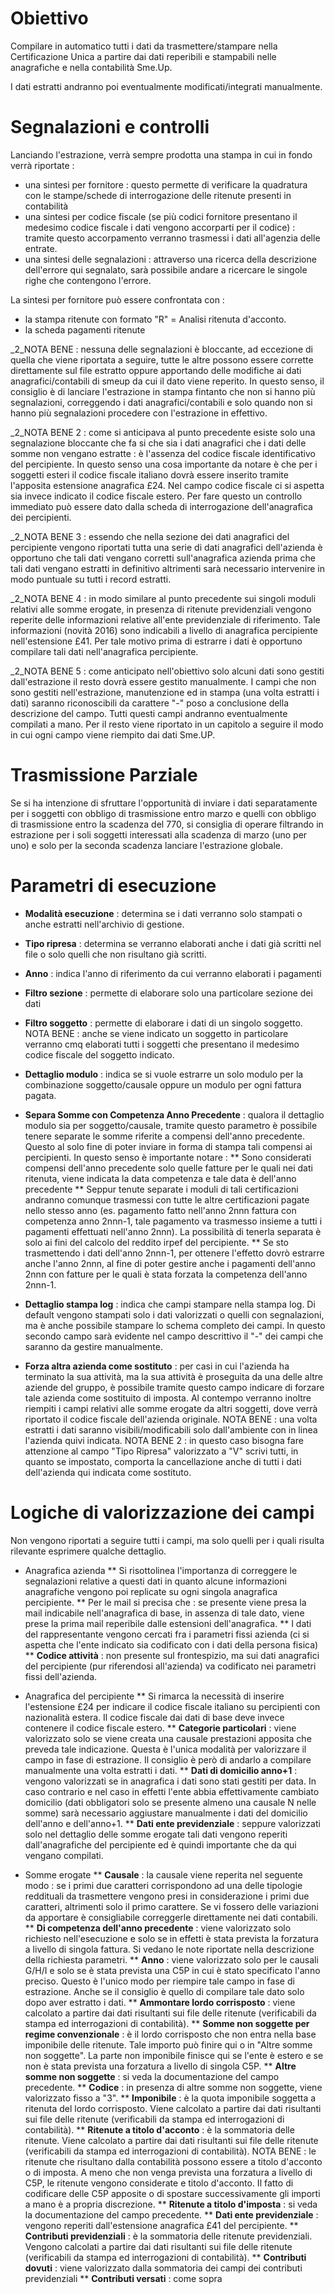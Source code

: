 
# Obiettivo

Compilare in automatico tutti i dati da trasmettere/stampare nella Certificazione Unica a partire dai dati reperibili e stampabili nelle anagrafiche e nella contabilità Sme.Up.

I dati estratti andranno poi eventualmente modificati/integrati manualmente.

# Segnalazioni e controlli

Lanciando l'estrazione, verrà sempre prodotta una stampa in cui in fondo verrà riportate : 
* una sintesi per fornitore :  questo permette di verificare la quadratura con le stampe/schede di interrogazione delle ritenute presenti in contabilità
* una sintesi per codice fiscale (se più codici fornitore presentano il medesimo codice fiscale i dati vengono accorparti per il codice) :  tramite questo accorpamento verranno trasmessi i dati all'agenzia delle entrate.
* una sintesi delle segnalazioni :  attraverso una ricerca della descrizione dell'errore qui segnalato, sarà possibile andare a ricercare le singole righe che contengono l'errore.

La sintesi per fornitore può essere confrontata con : 
* la stampa ritenute con formato "R" = Analisi ritenuta d'acconto.
* la scheda pagamenti ritenute

_2_NOTA BENE :  nessuna delle segnalazioni è bloccante, ad eccezione di quella che viene riportata a seguire, tutte le altre possono essere corrette direttamente sul file estratto oppure apportando delle modifiche ai dati anagrafici/contabili di smeup da cui il dato viene reperito. In questo senso, il consiglio è di lanciare l'estrazione in stampa fintanto che non si hanno più segnalazioni, correggendo i dati anagrafici/contabili e solo quando non si hanno più segnalazioni procedere con l'estrazione in effettivo.

_2_NOTA BENE 2 :  come si anticipava al punto precedente esiste solo una segnalazione bloccante che fa si che sia i dati anagrafici che i dati delle somme non vengano estratte :  è l'assenza del codice fiscale identificativo del percipiente. In questo senso una cosa importante da notare è che per i soggetti esteri il codice fiscale italiano dovrà essere inserito tramite l'apposita estensione anagrafica £24. Nel campo codice fiscale ci si aspetta sia invece indicato il codice fiscale estero. Per fare questo un controllo immediato può essere dato dalla scheda di interrogazione dell'anagrafica dei percipienti.

_2_NOTA BENE 3 :  essendo che nella sezione dei dati anagrafici del percipiente vengono riportati tutta una serie di dati anagrafici dell'azienda è opportuno che tali dati vengano corretti sull'anagrafica azienda prima che tali dati vengano estratti in definitivo altrimenti sarà necessario intervenire in modo puntuale su tutti i record estratti.

_2_NOTA BENE 4 :  in modo similare al punto precedente sui singoli moduli relativi alle somme erogate, in presenza di ritenute previdenziali vengono reperite delle informazioni relative all'ente previdenziale di riferimento. Tale informazioni (novità 2016) sono indicabili a livello di anagrafica percipiente nell'estensione £41. Per tale motivo prima di estrarre i dati è opportuno compilare tali dati nell'anagrafica percipiente.

_2_NOTA BENE 5 :  come anticipato nell'obiettivo solo alcuni dati sono gestiti dall'estrazione il resto dovrà essere gestito manualmente. I campi che non sono gestiti nell'estrazione, manutenzione ed in stampa (una volta estratti i dati) saranno riconoscibili da carattere "-" poso a conclusione della descrizione del campo. Tutti questi campi andranno eventualmente compilati a mano. Per il resto viene riportato in un capitolo a seguire il modo in cui ogni campo viene riempito dai dati Sme.UP.

# Trasmissione Parziale

Se si ha intenzione di sfruttare l'opportunità di inviare i dati separatamente per i soggetti con obbligo di trasmissione entro marzo e quelli con obbligo di trasmissione entro la scadenza del 770, si consiglia di operare filtrando in estrazione per i soli soggetti interessati alla scadenza di marzo (uno per uno) e solo per la seconda scadenza lanciare l'estrazione globale.

# Parametri di esecuzione

* **Modalità esecuzione** :  determina se i dati verranno solo stampati o anche estratti nell'archivio di gestione.

* **Tipo ripresa** :  determina se verranno elaborati anche i dati già scritti nel file o solo quelli che non risultano già scritti.

* **Anno** :  indica l'anno di riferimento da cui verranno elaborati i pagamenti

* **Filtro sezione** :  permette di elaborare solo una particolare sezione dei dati

* **Filtro soggetto** :  permette di elaborare i dati di un singolo soggetto. NOTA BENE :  anche se viene indicato un soggetto in particolare verranno cmq elaborati tutti i soggetti  che presentano il medesimo codice fiscale del soggetto indicato.

* **Dettaglio modulo** :  indica se si vuole estrarre un solo modulo per la combinazione soggetto/causale oppure un modulo per ogni fattura pagata.

* **Separa Somme con Competenza Anno Precedente** :  qualora il dettaglio modulo sia per soggetto/causale, tramite questo parametro è possibile tenere separate le somme riferite a compensi dell'anno precedente. Questo al solo fine di poter inviare in forma di stampa tali compensi ai percipienti. In questo senso è importante notare : 
** Sono considerati compensi dell'anno precedente solo quelle fatture per le quali nei dati ritenuta, viene indicata la data competenza e tale data è dell'anno precedente
** Seppur tenute separate i moduli di tali certificazioni andranno comunque trasmessi con tutte le altre certificazioni pagate nello stesso anno (es. pagamento fatto nell'anno 2nnn fattura con competenza anno 2nnn-1, tale pagamento va trasmesso insieme a tutti i pagamenti effettuati nell'anno 2nnn). La possibilità di tenerla separata è solo ai fini del calcolo del reddito irpef del percipiente.
** Se sto trasmettendo i dati dell'anno 2nnn-1, per ottenere l'effetto dovrò estrarre anche l'anno 2nnn, al fine di poter gestire anche i pagamenti dell'anno 2nnn con fatture per le quali è stata forzata la competenza dell'anno 2nnn-1.

* **Dettaglio stampa log** :  indica che campi stampare nella stampa log. Di default vengono stampati solo i dati valorizzati o quelli con segnalazioni, ma è anche possibile stampare lo schema completo dei campi. In questo secondo campo sarà evidente nel campo descrittivo il "-" dei campi che saranno da gestire manualmente.

* **Forza altra azienda come sostituto** :  per casi in cui l'azienda ha terminato la sua attività, ma la sua attività è proseguita da una delle altre aziende del gruppo, è possibile tramite questo campo indicare di forzare tale azienda come sostituito di imposta. Al contempo verranno inoltre riempiti i campi relativi alle somme erogate da altri soggetti, dove verrà riportato il codice fiscale dell'azienda originale. NOTA BENE :  una volta estratti i dati saranno visibili/modificabili solo dall'ambiente con in linea l'azienda quivi indicata. NOTA BENE 2 :  in questo caso bisogna fare attenzione al campo "Tipo Ripresa" valorizzato a "V" scrivi tutti, in quanto se impostato, comporta la cancellazione anche di tutti i dati dell'azienda qui indicata come sostituto.

# Logiche di valorizzazione dei campi

Non vengono riportati a seguire tutti i campi, ma solo quelli per i quali risulta rilevante esprimere qualche dettaglio.

* Anagrafica azienda
** Si risottolinea l'importanza di correggere le segnalazioni relative a questi dati in quanto alcune informazioni anagrafiche vengono poi replicate su ogni singola anagrafica percipiente.
** Per le mail si precisa che :  se presente viene presa la mail indicabile nell'anagrafica di base, in assenza di tale dato, viene prese la prima mail reperibile dalle estensioni dell'anagrafica.
** I dati del rappresentante vengono cercati fra i parametri fissi azienda (ci si aspetta che l'ente indicato sia codificato con i dati della persona fisica)
** **Codice attività** :  non presente sul frontespizio, ma sui dati anagrafici del percipiente (pur riferendosi all'azienda) va codificato nei parametri fissi dell'azienda.

* Anagrafica del percipiente
** Si rimarca la necessità di inserire l'estensione £24 per indicare il codice fiscale italiano su percipienti con nazionalità estera. Il codice fiscale dai dati di base deve invece contenere il codice fiscale estero.
** **Categorie particolari** :  viene valorizzato solo se viene creata una causale prestazioni apposita che preveda tale indicazione. Questa è l'unica modalità per valorizzare il campo in fase di estrazione. Il consiglio è però di andarlo a compilare manualmente una volta estratti i dati.
** **Dati di domicilio anno+1** :  vengono valorizzati se in anagrafica i dati sono stati gestiti per data. In caso contrario e nel caso in effetti l'ente abbia effettivamente cambiato domicilio (dati obbligatori solo se presente almeno una causale N nelle somme) sarà necessario aggiustare manualmente i dati del domicilio dell'anno e dell'anno+1.
** **Dati ente previdenziale** :  seppure valorizzati solo nel dettaglio delle somme erogate tali dati vengono reperiti dall'anagrafiche del percipiente ed è quindi importante che da qui vengano compilati.

* Somme erogate
** **Causale** :  la causale viene reperita nel seguente modo :  se i primi due caratteri corrispondono ad una delle tipologie reddituali da trasmettere vengono presi in considerazione i primi due caratteri, altrimenti solo il primo carattere. Se vi fossero delle variazioni da apportare è consigliabile correggerle direttamente nei dati contabili.
** **Di competenza dell'anno precedente** :  viene valorizzato solo richiesto nell'esecuzione e solo se in effetti è stata prevista la forzatura a livello di singola fattura. Si vedano le note riportate nella descrizione della richiesta parametri.
** **Anno** :  viene valorizzato solo per le causali G/H/I e solo se è stata prevista una C5P in cui è stato specificato l'anno preciso. Questo è l'unico modo per riempire tale campo in fase di estrazione. Anche se il consiglio è quello di compilare tale dato solo dopo aver estratto i dati.
** **Ammontare lordo corrisposto** :  viene calcolato a partire dai dati risultanti sui file delle ritenute (verificabili da stampa ed interrogazioni di contabilità).
** **Somme non soggette per regime convenzionale** :  è il lordo corrisposto che non entra nella base imponibile delle ritenute. Tale importo può finire qui o in "Altre somme non soggette". La parte non imponibile finisce qui se l'ente è estero e se non è stata prevista una forzatura a livello di singola C5P.
** **Altre somme non soggette** :  si veda la documentazione del campo precedente.
** **Codice** :  in presenza di altre somme non soggette, viene valorizzato fisso a "3".
** **Imponibile** :  è la quota imponibile soggetta a ritenuta del lordo corrisposto. Viene calcolato a partire dai dati risultanti sui file delle ritenute (verificabili da stampa ed interrogazioni di contabilità).
** **Ritenute a titolo d'acconto** :  è la sommatoria delle ritenute. Viene calcolato a partire dai dati risultanti sui file delle ritenute (verificabili da stampa ed interrogazioni di contabilità). NOTA BENE :  le ritenute che risultano dalla contabilità possono essere a titolo d'acconto o di imposta. A meno che non venga prevista una forzatura a livello di C5P, le ritenute vengono considerate e titolo d'acconto. Il fatto di codificare delle C5P apposite o di spostare successivamente gli importi a mano è a propria discrezione.
** **Ritenute a titolo d'imposta** :  si veda la documentazione del campo precedente.
** **Dati ente previdenziale** :  vengono reperiti dall'estensione anagrafica £41 del percipiente.
** **Contributi previdenziali** :  è la sommatoria delle ritenute previdenziali. Vengono calcolati a partire dai dati risultanti sui file delle ritenute (verificabili da stampa ed interrogazioni di contabilità).
** **Contributi dovuti** :  viene valorizzato dalla sommatoria dei campi dei contributi previdenziali
** **Contributi versati** :  come sopra

